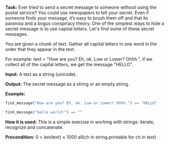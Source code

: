 **Task:** Ever tried to send a secret message to someone without using the postal service? You could use newspapers to tell your secret. Even if someone finds your message, it’s easy to brush them off and that its paranoia and a bogus conspiracy theory. One of the simplest ways to hide a secret message is to use capital letters. Let's find some of these secret messages.

You are given a chunk of text. Gather all capital letters in one word in the order that they appear in the text.

For example: text = "How are you? Eh, ok. Low or Lower? Ohhh.", if we collect all of the capital letters, we get the message "HELLO".

**Input:** A text as a string (unicode).

**Output:** The secret message as a string or an empty string.

**Example:**

```python
find_message("How are you? Eh, ok. Low or Lower? Ohhh.") == "HELLO"

find_message("hello world!") == ""
```

**How it is used:** This is a simple exercise in working with strings: iterate, recognize and concatenate.

**Precondition:** 0 < len(text) ≤ 1000
all(ch in string.printable for ch in text) 